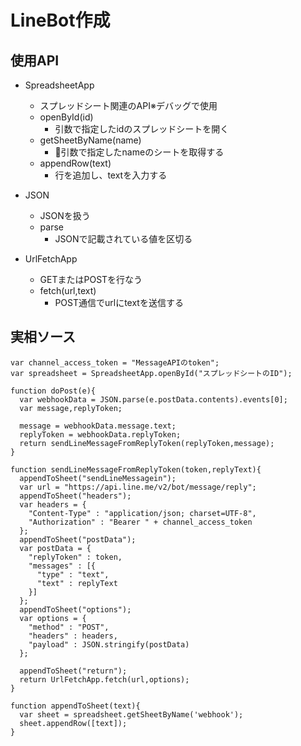 # LineBot作成
## 使用API
- SpreadsheetApp
    -  スプレッドシート関連のAPI※デバッグで使用
    - openById(id)
        - 引数で指定したidのスプレッドシートを開く
    - getSheetByName(name)
        - 引数で指定したnameのシートを取得する
    - appendRow(text)
        - 行を追加し、textを入力する

- JSON
    - JSONを扱う
    - parse
        - JSONで記載されている値を区切る

- UrlFetchApp
    - GETまたはPOSTを行なう
    - fetch(url,text)
        - POST通信でurlにtextを送信する


## 実相ソース
```
var channel_access_token = "MessageAPIのtoken";
var spreadsheet = SpreadsheetApp.openById("スプレッドシートのID");

function doPost(e){
  var webhookData = JSON.parse(e.postData.contents).events[0];
  var message,replyToken;
  
  message = webhookData.message.text;
  replyToken = webhookData.replyToken;
  return sendLineMessageFromReplyToken(replyToken,message);
}

function sendLineMessageFromReplyToken(token,replyText){
  appendToSheet("sendLineMessagein");
  var url = "https://api.line.me/v2/bot/message/reply";
  appendToSheet("headers");
  var headers = {
    "Content-Type" : "application/json; charset=UTF-8",
    "Authorization" : "Bearer " + channel_access_token
  };
  appendToSheet("postData");
  var postData = {
    "replyToken" : token,
    "messages" : [{
      "type" : "text",
      "text" : replyText
    }]
  };
  appendToSheet("options");
  var options = {
    "method" : "POST",
    "headers" : headers,
    "payload" : JSON.stringify(postData)
  };
  
  appendToSheet("return");
  return UrlFetchApp.fetch(url,options);
}
  
function appendToSheet(text){
  var sheet = spreadsheet.getSheetByName('webhook');
  sheet.appendRow([text]);
}
```